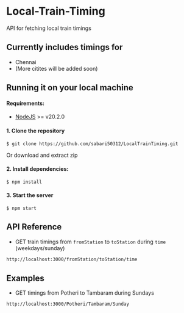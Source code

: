 # Local-Train-Timing

API for fetching local train timings 

## Currently includes timings for
- Chennai
- (More citites will be added soon)

## Running it on your local machine
#### Requirements:
- [NodeJS](https://nodejs.org/en/) >= v20.2.0
#### 1. Clone the repository
```
$ git clone https://github.com/sabari50312/LocalTrainTiming.git 
```
Or download and extract zip
#### 2. Install dependencies:
```
$ npm install
```
#### 3. Start the server
```
$ npm start
```

## API Reference
- GET train timings from ```fromStation``` to ```toStation``` during ```time``` (weekdays/sunday)
```html
http://localhost:3000/fromStation/toStation/time
```

## Examples
- GET timings from Potheri to Tambaram during Sundays
```html
http://localhost:3000/Potheri/Tambaram/Sunday
```
